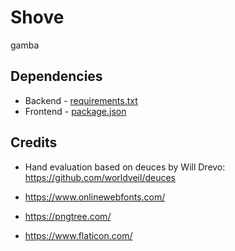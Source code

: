 # Shove

gamba

## Dependencies

-   Backend - [requirements.txt](/requirements.txt)
-   Frontend - [package.json](/frontend/package.json)

## Credits

-   Hand evaluation based on deuces by Will Drevo: https://github.com/worldveil/deuces

-   https://www.onlinewebfonts.com/
-   https://pngtree.com/
-   https://www.flaticon.com/
